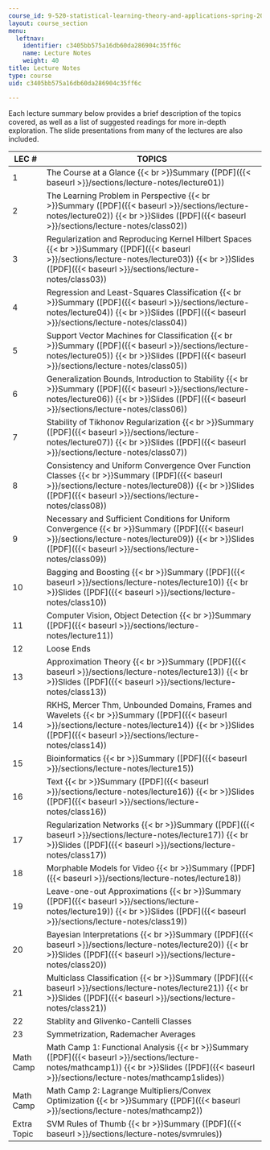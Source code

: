 ```yaml
---
course_id: 9-520-statistical-learning-theory-and-applications-spring-2003
layout: course_section
menu:
  leftnav:
    identifier: c3405bb575a16db60da286904c35ff6c
    name: Lecture Notes
    weight: 40
title: Lecture Notes
type: course
uid: c3405bb575a16db60da286904c35ff6c

---
```


Each lecture summary below provides a brief description of the topics covered, as well as a list of suggested readings for more in-depth exploration. The slide presentations from many of the lectures are also included.

| LEC # | TOPICS |
| --- | --- |
| 1 | The Course at a Glance  {{< br >}}Summary ([PDF]({{< baseurl >}}/sections/lecture-notes/lecture01)) |
| 2 | The Learning Problem in Perspective  {{< br >}}Summary ([PDF]({{< baseurl >}}/sections/lecture-notes/lecture02))  {{< br >}}Slides ([PDF]({{< baseurl >}}/sections/lecture-notes/class02)) |
| 3 | Regularization and Reproducing Kernel Hilbert Spaces  {{< br >}}Summary ([PDF]({{< baseurl >}}/sections/lecture-notes/lecture03))  {{< br >}}Slides ([PDF]({{< baseurl >}}/sections/lecture-notes/class03)) |
| 4 | Regression and Least-Squares Classification  {{< br >}}Summary ([PDF]({{< baseurl >}}/sections/lecture-notes/lecture04))  {{< br >}}Slides ([PDF]({{< baseurl >}}/sections/lecture-notes/class04)) |
| 5 | Support Vector Machines for Classification  {{< br >}}Summary ([PDF]({{< baseurl >}}/sections/lecture-notes/lecture05))  {{< br >}}Slides ([PDF]({{< baseurl >}}/sections/lecture-notes/class05)) |
| 6 | Generalization Bounds, Introduction to Stability  {{< br >}}Summary ([PDF]({{< baseurl >}}/sections/lecture-notes/lecture06))  {{< br >}}Slides ([PDF]({{< baseurl >}}/sections/lecture-notes/class06)) |
| 7 | Stability of Tikhonov Regularization  {{< br >}}Summary ([PDF]({{< baseurl >}}/sections/lecture-notes/lecture07))  {{< br >}}Slides ([PDF]({{< baseurl >}}/sections/lecture-notes/class07)) |
| 8 | Consistency and Uniform Convergence Over Function Classes  {{< br >}}Summary ([PDF]({{< baseurl >}}/sections/lecture-notes/lecture08))  {{< br >}}Slides ([PDF]({{< baseurl >}}/sections/lecture-notes/class08)) |
| 9 | Necessary and Sufficient Conditions for Uniform Convergence  {{< br >}}Summary ([PDF]({{< baseurl >}}/sections/lecture-notes/lecture09))  {{< br >}}Slides ([PDF]({{< baseurl >}}/sections/lecture-notes/class09)) |
| 10 | Bagging and Boosting  {{< br >}}Summary ([PDF]({{< baseurl >}}/sections/lecture-notes/lecture10))  {{< br >}}Slides ([PDF]({{< baseurl >}}/sections/lecture-notes/class10)) |
| 11 | Computer Vision, Object Detection  {{< br >}}Summary ([PDF]({{< baseurl >}}/sections/lecture-notes/lecture11)) |
| 12 | Loose Ends |
| 13 | Approximation Theory  {{< br >}}Summary ([PDF]({{< baseurl >}}/sections/lecture-notes/lecture13))  {{< br >}}Slides ([PDF]({{< baseurl >}}/sections/lecture-notes/class13)) |
| 14 | RKHS, Mercer Thm, Unbounded Domains, Frames and Wavelets  {{< br >}}Summary ([PDF]({{< baseurl >}}/sections/lecture-notes/lecture14))  {{< br >}}Slides ([PDF]({{< baseurl >}}/sections/lecture-notes/class14)) |
| 15 | Bioinformatics  {{< br >}}Summary ([PDF]({{< baseurl >}}/sections/lecture-notes/lecture15)) |
| 16 | Text  {{< br >}}Summary ([PDF]({{< baseurl >}}/sections/lecture-notes/lecture16))  {{< br >}}Slides ([PDF]({{< baseurl >}}/sections/lecture-notes/class16)) |
| 17 | Regularization Networks  {{< br >}}Summary ([PDF]({{< baseurl >}}/sections/lecture-notes/lecture17))  {{< br >}}Slides ([PDF]({{< baseurl >}}/sections/lecture-notes/class17)) |
| 18 | Morphable Models for Video  {{< br >}}Summary ([PDF]({{< baseurl >}}/sections/lecture-notes/lecture18)) |
| 19 | Leave-one-out Approximations  {{< br >}}Summary ([PDF]({{< baseurl >}}/sections/lecture-notes/lecture19))  {{< br >}}Slides ([PDF]({{< baseurl >}}/sections/lecture-notes/class19)) |
| 20 | Bayesian Interpretations  {{< br >}}Summary ([PDF]({{< baseurl >}}/sections/lecture-notes/lecture20))  {{< br >}}Slides ([PDF]({{< baseurl >}}/sections/lecture-notes/class20)) |
| 21 | Multiclass Classification  {{< br >}}Summary ([PDF]({{< baseurl >}}/sections/lecture-notes/lecture21))  {{< br >}}Slides ([PDF]({{< baseurl >}}/sections/lecture-notes/class21)) |
| 22 | Stablity and Glivenko-Cantelli Classes |
| 23 | Symmetrization, Rademacher Averages |
| Math Camp | Math Camp 1: Functional Analysis  {{< br >}}Summary ([PDF]({{< baseurl >}}/sections/lecture-notes/mathcamp1))  {{< br >}}Slides ([PDF]({{< baseurl >}}/sections/lecture-notes/mathcamp1slides)) |
| Math Camp | Math Camp 2: Lagrange Multipliers/Convex Optimization  {{< br >}}Summary ([PDF]({{< baseurl >}}/sections/lecture-notes/mathcamp2)) |
| Extra Topic | SVM Rules of Thumb  {{< br >}}Summary ([PDF]({{< baseurl >}}/sections/lecture-notes/svmrules))